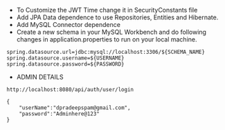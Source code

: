 * To Customize the JWT Time change it in SecurityConstants file
* Add JPA Data dependence to use Repositories, Entities and Hibernate.
*  Add MySQL Connector dependence
* Create a new schema in your MySQL Workbench and do following changes in application.properties to run on your local machine.
```
spring.datasource.url=jdbc:mysql://localhost:3306/${SCHEMA_NAME}
spring.datasource.username=${USERNAME}
spring.datasource.password=${PASSWORD}
```
* ADMIN DETAILS
```
http://localhost:8080/api/auth/user/login
```
```
{
    "userName":"dpradeepspam@gmail.com",
    "password":"Adminhere@123"
}
```
